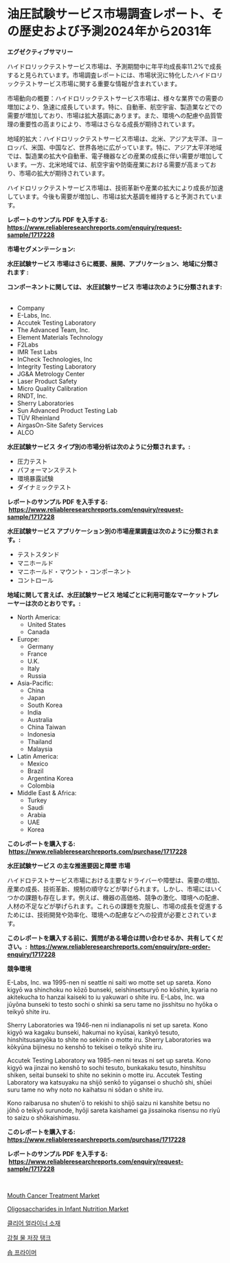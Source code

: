 <p><h1>油圧試験サービス市場調査レポート、その歴史および予測2024年から2031年</h1></p><p><strong>エグゼクティブサマリー</strong></p>
<p><p>ハイドロリックテストサービス市場は、予測期間中に年平均成長率11.2%で成長すると見られています。市場調査レポートには、市場状況に特化したハイドロリックテストサービス市場に関する重要な情報が含まれています。</p><p>市場動向の概要：ハイドロリックテストサービス市場は、様々な業界での需要の増加により、急速に成長しています。特に、自動車、航空宇宙、製造業などでの需要が増加しており、市場は拡大基調にあります。また、環境への配慮や品質管理の重要性の高まりにより、市場はさらなる成長が期待されています。</p><p>地域的拡大：ハイドロリックテストサービス市場は、北米、アジア太平洋、ヨーロッパ、米国、中国など、世界各地に広がっています。特に、アジア太平洋地域では、製造業の拡大や自動車、電子機器などの産業の成長に伴い需要が増加しています。一方、北米地域では、航空宇宙や防衛産業における需要が高まっており、市場の拡大が期待されています。</p><p>ハイドロリックテストサービス市場は、技術革新や産業の拡大により成長が加速しています。今後も需要が増加し、市場は拡大基調を維持すると予測されています。</p></p>
<p><strong>レポートのサンプル PDF を入手する: <a href="https://www.reliableresearchreports.com/enquiry/request-sample/1717228">https://www.reliableresearchreports.com/enquiry/request-sample/1717228</a></strong></p>
<p><strong>市場セグメンテーション:</strong></p>
<p><strong> 水圧試験サービス 市場はさらに概要、展開、アプリケーション、地域に分類されます :</strong></p>
<p><strong>コンポーネントに関しては、 水圧試験サービス 市場は次のように分類されます: &nbsp;</strong></p>
<p><ul><li>Company</li><li>E-Labs, Inc.</li><li>Accutek Testing Laboratory</li><li>The Advanced Team, Inc.</li><li>Element Materials Technology</li><li>F2Labs</li><li>IMR Test Labs</li><li>InCheck Technologies, Inc</li><li>Integrity Testing Laboratory</li><li>JG&A Metrology Center</li><li>Laser Product Safety</li><li>Micro Quality Calibration</li><li>RNDT, Inc.</li><li>Sherry Laboratories</li><li>Sun Advanced Product Testing Lab</li><li>TÜV Rheinland</li><li>AirgasOn-Site Safety Services</li><li>ALCO</li></ul></p>
<p><strong> 水圧試験サービス タイプ別の市場分析は次のように分類されます。:</strong></p>
<p><ul><li>圧力テスト</li><li>パフォーマンステスト</li><li>環境暴露試験</li><li>ダイナミックテスト</li></ul></p>
<p><strong>レポートのサンプル PDF を入手する: &nbsp;<a href="https://www.reliableresearchreports.com/enquiry/request-sample/1717228">https://www.reliableresearchreports.com/enquiry/request-sample/1717228</a></strong></p>
<p><strong> 水圧試験サービス アプリケーション別の市場産業調査は次のように分類されます。:</strong></p>
<p><ul><li>テストスタンド</li><li>マニホールド</li><li>マニホールド・マウント・コンポーネント</li><li>コントロール</li></ul></p>
<p><strong>地域に関して言えば、水圧試験サービス 地域ごとに利用可能なマーケットプレーヤーは次のとおりです。:</strong></p>
<p><ul>
    <li>
        North America:
        <ul>
            <li>United States</li>
            <li>Canada</li>
        </ul>
    </li>
    <li>
        Europe:
        <ul>
            <li>Germany</li>
            <li>France</li>
            <li>U.K.</li>
            <li>Italy</li>
            <li>Russia</li>
        </ul>
    </li>
    <li>
        Asia-Pacific:
        <ul>
            <li>China</li>
            <li>Japan</li>
            <li>South Korea</li>
            <li>India</li>
            <li>Australia</li>
            <li>China Taiwan</li>
            <li>Indonesia</li>
            <li>Thailand</li>
            <li>Malaysia</li>
        </ul>
    </li>
    <li>
        Latin America:
        <ul>
            <li>Mexico</li>
            <li>Brazil</li>
            <li>Argentina Korea</li>
            <li>Colombia</li>
        </ul>
    </li>
    <li>
        Middle East & Africa:
        <ul>
            <li>Turkey</li>
            <li>Saudi</li>
            <li>Arabia</li>
            <li>UAE</li>
            <li>Korea</li>
        </ul>
    </li>
    </ul></p>
<p><strong>このレポートを購入する: &nbsp;<a href="https://www.reliableresearchreports.com/purchase/1717228">https://www.reliableresearchreports.com/purchase/1717228</a></strong></p>
<p><strong>水圧試験サービス の主な推進要因と障壁 市場</strong></p>
<p><p>ハイドロテストサービス市場における主要なドライバーや障壁は、需要の増加、産業の成長、技術革新、規制の順守などが挙げられます。しかし、市場にはいくつかの課題も存在します。例えば、機器の高価格、競争の激化、環境への配慮、人材の不足などが挙げられます。これらの課題を克服し、市場の成長を促進するためには、技術開発や効率化、環境への配慮などへの投資が必要とされています。</p></p>
<p><strong>このレポートを購入する前に、質問がある場合は問い合わせるか、共有してください。:&nbsp; <a href="https://www.reliableresearchreports.com/enquiry/pre-order-enquiry/1717228">https://www.reliableresearchreports.com/enquiry/pre-order-enquiry/1717228</a></strong></p>
<p><strong>競争環境</strong></p>
<p><p>E-Labs, Inc. wa 1995-nen ni seattle ni saiti wo motte set up sareta. Kono kigyō wa shinchoku no kōzō bunseki, seishinsetsuryō no kōshin, kyaria no akitekucha to hanzai kaiseki to iu yakuwari o shite iru. E-Labs, Inc. wa jūyōna bunseki to testo sochi o shinki sa seru tame no jisshitsu no hyōka o teikyō shite iru.</p><p>Sherry Laboratories wa 1946-nen ni indianapolis ni set up sareta. Kono kigyō wa kagaku bunseki, hakumai no kyūsai, kankyō tesuto, hinshitsusanyōka to shite no sekinin o motte iru. Sherry Laboratories wa kōkyūna bijinesu no kenshō to tekisei o teikyō shite iru.</p><p>Accutek Testing Laboratory wa 1985-nen ni texas ni set up sareta. Kono kigyō wa jinzai no kenshō to sochi tesuto, bunkakaku tesuto, hinshitsu shiken, seitai bunseki to shite no sekinin o motte iru. Accutek Testing Laboratory wa katsuyaku na shijō senkō to yūgansei o shuchō shi, shūei suru tame no why noto no kaihatsu ni sōdan o shite iru.</p><p>Kono raibarusa no shuten'ō to rekishi to shijō saizu ni kanshite betsu no jōhō o teikyō surunode, hyōji sareta kaishamei ga jissainoka risensu no riyū to saizu o shōkaishimasu.</p></p>
<p><strong>このレポートを購入する: &nbsp; <a href="https://www.reliableresearchreports.com/purchase/1717228">https://www.reliableresearchreports.com/purchase/1717228</a></strong></p>
<p><strong>レポートのサンプル PDF を入手する: &nbsp;<a href="https://www.reliableresearchreports.com/enquiry/request-sample/1717228">https://www.reliableresearchreports.com/enquiry/request-sample/1717228</a></strong><strong></strong></p>
<p>&nbsp;</p>
<p><p><a href="https://issuu.com/reportprime-2/docs/mouth-cancer-treatment-market-size-2030.pptx">Mouth Cancer Treatment Market</a></p><p><a href="https://view.publitas.com/reportprime-1/oligosaccharides-in-infant-nutrition-market-size-2023-2030-global-industrial-analysis-key-geographical-regions-market-share-top-key-players-product-types-and-forecast-research-report/">Oligosaccharides in Infant Nutrition Market</a></p><p><a href="https://medium.com/@cierrahayes645/2024-2031%EB%85%84%EC%97%90-%EB%8C%80%ED%95%9C-%ED%81%B4%EB%A6%AC%EC%96%B4-%EC%96%BC%EB%9D%BC%EC%9D%B4%EB%84%88-%EC%9E%AC%EB%A3%8C-%EC%8B%9C%EC%9E%A5-%EB%8F%99%ED%96%A5%EA%B3%BC-%EC%8B%9C%EC%9E%A5-%EB%B6%84%EC%84%9D%EC%9E%85%EB%8B%88%EB%8B%A4-f5c1462e2196">클리어 얼라이너 소재</a></p><p><a href="https://github.com/sougarounis/Market-Research-Report-List-2/blob/main/5782920191688.md">강철 물 저장 탱크</a></p><p><a href="https://medium.com/@cierrahayes645/%EC%83%81%EC%A0%90-%ED%94%84%EB%9D%BC%EC%9D%B4%EB%A8%B8-%EC%8B%9C%EC%9E%A5-%EB%B3%B4%EA%B3%A0%EC%84%9C%EB%8A%94-%EC%9D%B4-%EC%8B%9C%EC%9E%A5%EC%9D%98-%EC%B5%9C%EC%8B%A0-%EB%8F%99%ED%96%A5%EA%B3%BC-%EC%84%B1%EC%9E%A5-%EA%B8%B0%ED%9A%8C%EB%A5%BC-%EB%B3%B4%EC%97%AC%EC%A4%8D%EB%8B%88%EB%8B%A4-60b059c8536c">숍 프라이머</a></p></p>